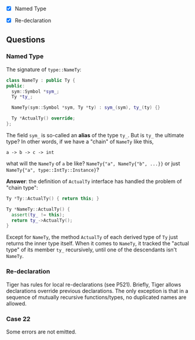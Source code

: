 - [x] Named Type

- [x] Re-declaration

## Questions

### Named Type

The signature of `type::NameTy`:
```cpp
class NameTy : public Ty {
public:
  sym::Symbol *sym_;
  Ty *ty_;

  NameTy(sym::Symbol *sym, Ty *ty) : sym_(sym), ty_(ty) {}

  Ty *ActualTy() override;
};
```

The field `sym_` is so-called an **alias** of the type `ty_`. But is `ty_` the ultimate type? In other words, if we have a "chain" of `NameTy` like this,
  ```
  a -> b -> c -> int
  ```
what will the `NameTy` of `a` be like? `NameTy{"a", NameTy{"b", ...}}` or just `NameTy{"a", type::IntTy::Instance}`?

**Answer**: the definition of `ActualTy` interface has handled the problem of "chain type":

```cpp
Ty *Ty::ActualTy() { return this; }

Ty *NameTy::ActualTy() {
  assert(ty_ != this);
  return ty_->ActualTy();
}
```

Except for `NameTy`, the method `ActualTy` of each derived type of `Ty` just returns the inner type itself. When it comes to `NameTy`, it tracked the "actual type" of its member `ty_` recursively, until one of the descendants isn't `NameTy`.

### Re-declaration

Tiger has rules for local re-declarations (see P521). Briefly, Tiger allows declarations override previous declarations. The only exception is that in a sequence of mutually recursive functions/types, no duplicated names are allowed.

### Case 22

Some errors are not emitted.